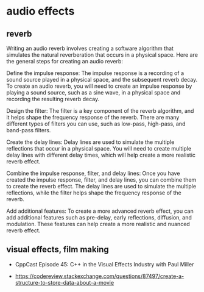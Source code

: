# audio effects

## reverb
Writing an audio reverb involves creating a software algorithm that simulates the natural reverberation that occurs in a physical space. Here are the general steps for creating an audio reverb:

Define the impulse response: The impulse response is a recording of a sound source played in a physical space, and the subsequent reverb decay. To create an audio reverb, you will need to create an impulse response by playing a sound source, such as a sine wave, in a physical space and recording the resulting reverb decay.

Design the filter: The filter is a key component of the reverb algorithm, and it helps shape the frequency response of the reverb. There are many different types of filters you can use, such as low-pass, high-pass, and band-pass filters.

Create the delay lines: Delay lines are used to simulate the multiple reflections that occur in a physical space. You will need to create multiple delay lines with different delay times, which will help create a more realistic reverb effect.

Combine the impulse response, filter, and delay lines: Once you have created the impulse response, filter, and delay lines, you can combine them to create the reverb effect. The delay lines are used to simulate the multiple reflections, while the filter helps shape the frequency response of the reverb.

Add additional features: To create a more advanced reverb effect, you can add additional features such as pre-delay, early reflections, diffusion, and modulation. These features can help create a more realistic and nuanced reverb effect.

## visual effects, film making

* CppCast Episode 45: C++ in the Visual Effects Industry with Paul Miller

* https://codereview.stackexchange.com/questions/87497/create-a-structure-to-store-data-about-a-movie
